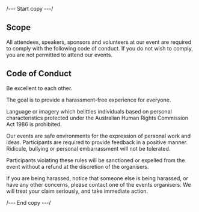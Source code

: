 /--- Start copy ---/

## Scope

All attendees, speakers, sponsors and volunteers at our event are required to comply with the following code of conduct. If you do not wish to comply, you are not permitted to attend our events.

## Code of Conduct

Be excellent to each other.

The goal is to provide a harassment-free experience for everyone.

Language or imagery which belittles individuals based on personal characteristics protected under the Australian Human Rights Commission Act 1986 is prohibited. 

Our events are safe environments for the expression of personal work and ideas. Participants are required to provide feedback in a positive manner. Ridicule, bullying or personal embarrassment will not be tolerated. 

Participants violating these rules will be sanctioned or expelled from the event without a refund at the discretion of the organisers.  

If you are being harassed, notice that someone else is being harassed, or have any other concerns, please contact one of the events organisers. We will treat your claim seriously, and take immediate action.  


/--- End copy ---/
